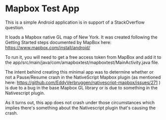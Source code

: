 # Mapbox Test App

This is a simple Android application is in support of a StackOverflow question.

It loads a Mapbox native GL map of New York. It was created following the Getting Started 
steps documented by MapBox here: https://www.mapbox.com/install/android/

To run it, you will need to get a free access token from MapBox and add it to the 
app/src/main/java/com/amapboxtest/mapboxtest/MainActivity.java file.

The intent behind creating this minimal app was to determine whether or not a Pause/Resume crash in the NativeScript Mapbox plugin 
(as mentioned here: https://github.com/EddyVerbruggen/nativescript-mapbox/issues/271 ) is due to a bug in the base Mapbox GL
library or is due to something in the Nativescript plugin.

As it turns out, this app does not crash under those circumstances which implies there's something about the Nativescript plugin 
that's causing the crash.
